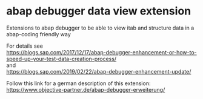 # abap debugger data view extension
Extensions to abap debugger to be able to view itab and structure data in a abap-coding friendly way

For details see </br>
https://blogs.sap.com/2017/12/17/abap-debugger-enhancement-or-how-to-speed-up-your-test-data-creation-process/
 </br> and </br>
https://blogs.sap.com/2019/02/22/abap-debugger-enhancement-update/


Follow this link for a german description of this extension:
https://www.objective-partner.de/abap-debugger-erweiterung/

